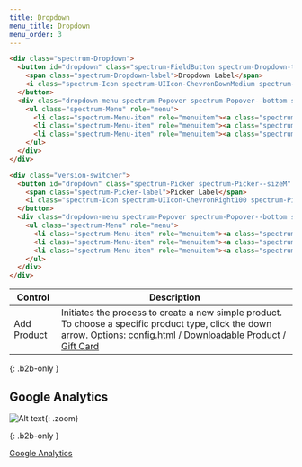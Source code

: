 ```yaml
---
title: Dropdown
menu_title: Dropdown
menu_order: 3
---
```


```html
<div class="spectrum-Dropdown">
  <button id="dropdown" class="spectrum-FieldButton spectrum-Dropdown-trigger" data-toggle="dropdown" aria-haspopup="true" aria-expanded="false">
    <span class="spectrum-Dropdown-label">Dropdown Label</span>
    <i class="spectrum-Icon spectrum-UIIcon-ChevronDownMedium spectrum-Dropdown-icon" focusable="false" aria-hidden="true"></i>
  </button>
  <div class="dropdown-menu spectrum-Popover spectrum-Popover--bottom spectrum-Picker-popover" aria-labelledby="dropdown">
    <ul class="spectrum-Menu" role="menu">
      <li class="spectrum-Menu-item" role="menuitem"><a class="spectrum-Menu-itemLabel" href="#">Item one</a></li>
      <li class="spectrum-Menu-item" role="menuitem"><a class="spectrum-Menu-itemLabel" href="#">Item two</a></li>
      <li class="spectrum-Menu-item" role="menuitem"><a class="spectrum-Menu-itemLabel" href="#">Item three</a></li>
    </ul>
  </div>
</div>
```

```html
<div class="version-switcher">
  <button id="dropdown" class="spectrum-Picker spectrum-Picker--sizeM" data-toggle="dropdown" aria-haspopup="true" aria-expanded="false">
    <span class="spectrum-Picker-label">Picker Label</span>
    <i class="spectrum-Icon spectrum-UIIcon-ChevronRight100 spectrum-Picker-icon" focusable="false" aria-hidden="true"></i>
  </button>
  <div class="dropdown-menu spectrum-Popover spectrum-Popover--bottom spectrum-Picker-popover" aria-labelledby="dropdown">
    <ul class="spectrum-Menu" role="menu">
      <li class="spectrum-Menu-item" role="menuitem"><a class="spectrum-Menu-itemLabel" href="#">Item one</a></li>
      <li class="spectrum-Menu-item" role="menuitem"><a class="spectrum-Menu-itemLabel" href="#">Item two</a></li>
      <li class="spectrum-Menu-item" role="menuitem"><a class="spectrum-Menu-itemLabel" href="#">Item three</a></li>
    </ul>
  </div>
</div>
```

| Control     | Description                                                                                                                                                                                                                                                           |
| ----------- | --------------------------------------------------------------------------------------------------------------------------------------------------------------------------------------------------------------------------------------------------------------------- |
| Add Product | Initiates the process to create a new simple product. To choose a specific product type, click the down arrow. Options: [config.html](https://google.com) / [Downloadable Product](https://google.com) / <span class="ee-only">[Gift Card](https://google.com)</span> |

{: .b2b-only }
## Google Analytics

![Alt text](http://via.placeholder.com/1000x500){: .zoom}

{: .b2b-only }

[Google Analytics](https://google.com)
